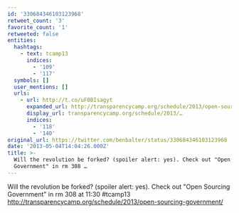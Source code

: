 ```yaml
---
id: '330684346103123968'
retweet_count: '3'
favorite_count: '1'
retweeted: false
entities:
  hashtags:
    - text: tcamp13
      indices:
        - '109'
        - '117'
  symbols: []
  user_mentions: []
  urls:
    - url: http://t.co/uF0BIsagyt
      expanded_url: http://transparencycamp.org/schedule/2013/open-sourcing-government/
      display_url: transparencycamp.org/schedule/2013/…
      indices:
        - '118'
        - '140'
original_url: https://twitter.com/benbalter/status/330684346103123968
date: '2013-05-04T14:04:26.000Z'
title: >-
  Will the revolution be forked? (spoiler alert: yes). Check out "Open Sourcing
  Government" in rm 308 …
---
```


Will the revolution be forked? (spoiler alert: yes). Check out "Open Sourcing Government" in rm 308 at 11:30 #tcamp13 http://transparencycamp.org/schedule/2013/open-sourcing-government/